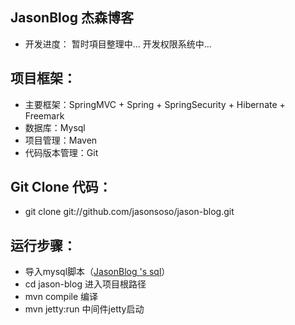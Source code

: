 
## JasonBlog 杰森博客 ##
- 开发进度：
暂时項目整理中... 
开发权限系统中...

## 项目框架： ##

- 主要框架：SpringMVC + Spring + SpringSecurity + Hibernate + Freemark
- 数据库：Mysql
- 项目管理：Maven
- 代码版本管理：Git

## Git Clone 代码： ##
- git clone git://github.com/jasonsoso/jason-blog.git

## 运行步骤： ##
- 导入mysql脚本（[JasonBlog 's sql](https://github.com/jasonsoso/jason-blog/blob/master/src/main/resources/META-INF/sql/jason-blog-security.sql "JasonBlog 's sql")）
- cd jason-blog 进入项目根路径
- mvn compile 编译
- mvn jetty:run 中间件jetty启动
